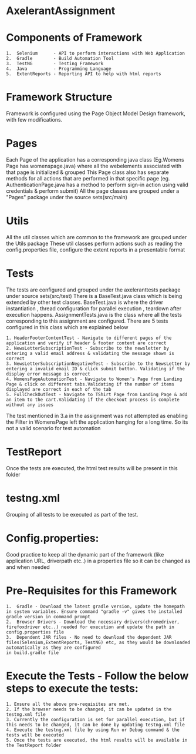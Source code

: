 # AxelerantAssignment

# Components of Framework
    1.  Selenium      - API to perform interactions with Web Application
    2.  Gradle        - Build Automation Tool
    3.  TestNG        - Testing Framework
    4.  Java          - Programming Language
    5.  ExtentReports - Reporting API to help with html reports
 
# Framework Structure
  Framework is configured using the Page Object Model Design framework, with few modifications.
  # Pages
  Each Page of the application has a corresponding java class (Eg.Womens Page has womenspage.java) where all the webelements associated with that page is initialized & grouped
  This Page class also has separate methods for all actions that are performed in that specific page (eg. AuthenticationPage.java has a method to perform sign-in action using     valid credentials & perform submit)
  All the page classes are grouped under a "Pages" package under the source sets(src/main)
  
  # Utils
  All the util classes which are common to the framework are grouped under the Utils package
  These util classes perform actions such as reading the config.properties file, configure the extent reports in a presentable format

  # Tests
  The tests are configured and grouped under the axeleranttests package under source sets(src/test)
  There is a BaseTest.java class which is being extended by other test classes. BaseTest.java is where the driver instantiation , thread configuration for parallel                 execution , teardown after execution happens.
  AssignmentTests.java is the class where all the tests corresponding to this assignment are configured. There are 5 tests configured in this class which are explained below
  
    1. HeaderFooterContentTest - Navigate to different pages of the application and verify if header & footer content are correct
    2. NewsLetterSubscriptionTest - Subscribe to the newsletter by entering a valid email address & validating the message shown is correct
    3. NewsLetterSubscriptionNegativeTest - Subscribe to the NewsLetter by entering a invalid email ID & click submit button. Validating if the display error message is correct
    4. WomensPageAutomationTest - Navigate to Women's Page from Landing Page & click on different tabs.Validating if the number of items displayed are correct in each of the tab
    5. FullCheckOutTest - Navigate to TShirt Page from Landing Page & add an item to the cart.Validating if the checkout process is complete without any issues
    
   The test mentioned in 3.a in the assignment was not attempted as enabling the Filter in WomensPage left the application hanging for a long time. So its not a valid scenario     for test automation
   
  # TestReport
  Once the tests are executed, the html test results will be present in this folder 
  
  # testng.xml
  Grouping of all tests to be executed as part of the test.
  
  # Config.properties:
  Good practice to keep all the dynamic part of the framework (like application URL, driverpath etc..) in a properties file so it can be changed as and when needed

# Pre-Requisites for this Framework
    1.  Gradle - Download the latest gradle version, update the homepath in system variables. Ensure command "gradle -v" gives the installed gradle version in command prompt
    2.  Browser Drivers - Download the necessary drivers(chromedriver, firefoxdriver etc..) needed for execution and update the path in config.properties file
    3.  Dependent JAR files - No need to download the dependent JAR files(Selenium,ExtentReports, TestNG) etc, as they would be downloaded automatically as they are configured                                   in build.gradle file
  
  # Execute the Tests - Follow the below steps to execute the tests:
    1. Ensure all the above pre-requisites are met.
    2. If the browser needs to be changed, it can be updated in the testng.xml file
    3. Currently the configuration is set for parallel execution, but if this needs to be changed, it can be done by updating testng.xml file
    4. Execute the testng.xml file by using Run or Debug command & the tests will be executed
    5. Once the tests are executed, the html results will be available in the TestReport folder
